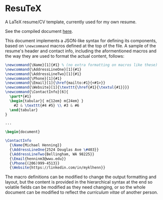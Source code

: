 # ResuTeX
A LaTeX resume/CV template, currently used for my own resume.

See the compiled document [here](https://github.com/myklhenn/ResuTeX/blob/master/mhenning-resume.pdf).

This document implements a JSON-like syntax for defining its components, based 
on `\newcommand` macros defined at the top of the file. A sample of the resume's 
header and contact info, including the aformentioned macros and the way they are 
used to format the actual content, follows:

```latex
\newcommand{\Name}[1]{#1} % (no extra formatting on macros like these)
\newcommand{\AddressLineOne}[1]{#1}
\newcommand{\AddressLineTwo}[1]{#1}
\newcommand{\Phone}[1]{#1}
\newcommand{\Email}[1]{\href{mailto:#1}{<#1>}}
\newcommand{\Website}[1]{\texttt{\href{#1}{\textul{#1}}}}
\newcommand{\ContactInfo}[6]{
  \part*{#1}
  \begin{tabular}{ m{12em} m{24em} }
    #2 & \texttt{#4 #5} \\ #3 & #6
  \end{tabular}
}

...

\begin{document}

\ContactInfo
  {\Name{Michael Henning}}
  {\AddressLineOne{2524 Douglas Ave \#403}}
  {\AddressLineTwo{Bellingham, WA 98225}}
  {\Email{henninm3@wwu.edu}}
  {\Phone{(206)999-4513}}
  {\Website{https://linkedin.com/in/myklhenn}}
```

The macro definitions can be modified to change the output formatting and 
layout, but the content is provided in the hierarchical syntax at the end so 
volatile fields can be modified as they need changing, or so the whole document 
can be modified to reflect the _curriculum vitae_ of another person.